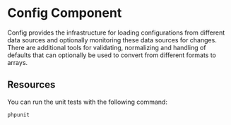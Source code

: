Config Component
================

Config provides the infrastructure for loading configurations from different
data sources and optionally monitoring these data sources for changes. There
are additional tools for validating, normalizing and handling of defaults that
can optionally be used to convert from different formats to arrays.

Resources
---------

You can run the unit tests with the following command:

    phpunit
